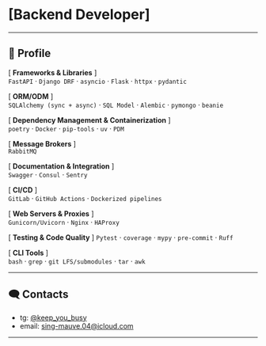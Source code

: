 # [Backend Developer]

---

## 📌 Profile

[ **Frameworks & Libraries** ]  
`FastAPI` · `Django DRF` · `asyncio` · `Flask` · `httpx` · `pydantic`  

[ **ORM/ODM** ]  
`SQLAlchemy (sync + async)` · `SQL Model` · `Alembic` · `pymongo` · `beanie`  

[ **Dependency Management & Containerization** ]  
`poetry` · `Docker` · `pip-tools` · `uv` · `PDM`  

[ **Message Brokers** ]  
`RabbitMQ`

[ **Documentation & Integration** ]  
`Swagger` · `Consul` · `Sentry`  

[ **CI/CD** ]  
`GitLab` · `GitHub Actions` · `Dockerized pipelines`

[ **Web Servers & Proxies** ]  
`Gunicorn/Uvicorn` · `Nginx` · `HAProxy`  

[ **Testing & Code Quality** ] 
`Pytest` · `coverage` · `mypy` · `pre-commit` · `Ruff`  

[ **CLI Tools** ]  
`bash` · `grep` · `git LFS/submodules` · `tar` · `awk`  

---

## 🗨️ Contacts

- tg: [@keep_you_busy](https://t.me/keep_you_busy)
- email: sing-mauve.04@icloud.com

---
